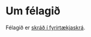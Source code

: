 # Um félagið

Félagið er [skráð í fyrirtækjaskrá](https://skatturinn.is/fyrirtaekjaskra/leit/kennitala/4406201910).